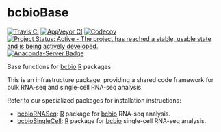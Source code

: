 # bcbioBase

[![Travis CI](https://travis-ci.org/hbc/bcbioBase.svg?branch=master)](https://travis-ci.org/hbc/bcbioBase)
[![AppVeyor CI](https://ci.appveyor.com/api/projects/status/j2o9aspoj8x4l9x7/branch/master?svg=true)](https://ci.appveyor.com/project/mjsteinbaugh/bcbiobase/branch/master)
[![Codecov](https://codecov.io/gh/hbc/bcbioBase/branch/master/graph/badge.svg)](https://codecov.io/gh/hbc/bcbioBase)
[![Project Status: Active - The project has reached a stable, usable state and is being actively developed.](https://www.repostatus.org/badges/latest/active.svg)](https://www.repostatus.org/#active)
[![Anaconda-Server Badge](https://anaconda.org/bioconda/r-bcbiobase/badges/version.svg)](https://anaconda.org/bioconda/r-bcbiobase)

Base functions for [bcbio][] [R][] packages.

This is an infrastructure package, providing a shared code framework for bulk RNA-seq and single-cell RNA-seq analysis.

Refer to our specialized packages for installation instructions:

- [bcbioRNASeq][]: [R][] package for [bcbio][] RNA-seq analysis.
- [bcbioSingleCell][]: [R][] package for [bcbio][] single-cell RNA-seq analysis.

[bcbio]: https://bcbio-nextgen.readthedocs.io
[bcbioRNASeq]: http://bioinformatics.sph.harvard.edu/bcbioRNASeq
[bcbioSingleCell]: http://bioinformatics.sph.harvard.edu/bcbioSingleCell
[Bioconductor]: https://bioconductor.org
[R]: https://www.r-project.org
